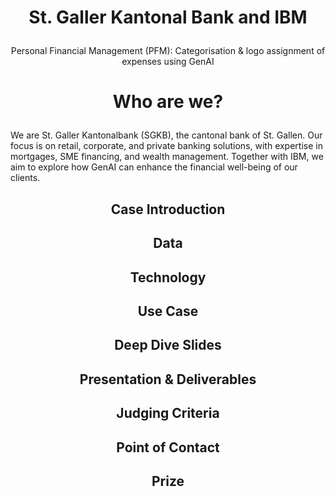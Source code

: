 # <p align="center"> St. Galler Kantonal Bank and IBM</p>
<p align="center"> Personal Financial Management (PFM): Categorisation & logo assignment of expenses using GenAI </p>

# <p align="center"> Who are we? </p>

We are St. Galler Kantonalbank (SGKB), the cantonal bank of St. Gallen.
Our focus is on retail, corporate, and private banking solutions, with expertise in mortgages, SME financing, and wealth management.
Together with IBM, we aim to explore how GenAI can enhance the financial well-being of our clients.

## <p align="center"> Case Introduction </p>



## <p align="center"> Data </p>


## <p align="center"> Technology </p>

## <p align="center"> Use Case </p>


## <p align="center"> Deep Dive Slides </p>



## <p align="center"> Presentation & Deliverables </p>


## <p align="center"> Judging Criteria </p>


    
## <p align="center"> Point of Contact </p>


## <p align="center"> Prize</p>
